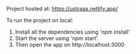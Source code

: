 Project hosted at: https://ustraaa.netlify.app/

To run the project on local:

1. Install all the dependencies using 'npm install'
2. Start the server using 'npm start'.
3. Then open the app on http://localhost:3000